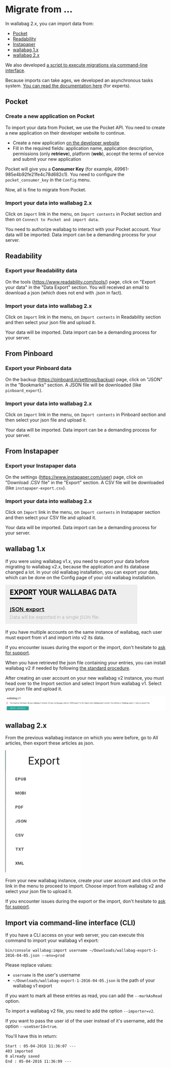 Migrate from ...
================

In wallabag 2.x, you can import data from:

-   [Pocket](#id1)
-   [Readability](#id2)
-   [Instapaper](#id4)
-   [wallabag 1.x](#id6)
-   [wallabag 2.x](#id7)

We also developed [a script to execute migrations via command-line
interface](#import-via-command-line-interface-cli).

Because imports can take ages, we developed an asynchronous tasks
system. [You can read the documentation
here](http://doc.wallabag.org/fr/master/developer/asynchronous.html)
(for experts).

Pocket
------

### Create a new application on Pocket

To import your data from Pocket, we use the Pocket API. You need to
create a new application on their developer website to continue.

-   Create a new application [on the developer
    website](https://getpocket.com/developer/apps/new)
-   Fill in the required fields: application name, application
    description, permissions (only **retrieve**), platform (**web**),
    accept the terms of service and submit your new application

Pocket will give you a **Consumer Key** (for example,
49961-985e4b92fe21fe4c78d682c1). You need to configure the
`pocket_consumer_key` in the `Config` menu.

Now, all is fine to migrate from Pocket.

### Import your data into wallabag 2.x

Click on `Import` link in the menu, on `Import contents` in Pocket
section and then on `Connect to Pocket and import data`.

You need to authorize wallabag to interact with your Pocket account.
Your data will be imported. Data import can be a demanding process for
your server.

Readability
-----------

### Export your Readability data

On the tools
([<https://www.readability.com/tools/>](https://www.readability.com/tools/))
page, click on "Export your data" in the "Data Export" section. You will
received an email to download a json (which does not end with .json in
fact).

### Import your data into wallabag 2.x

Click on `Import` link in the menu, on `Import contents` in Readability
section and then select your json file and upload it.

Your data will be imported. Data import can be a demanding process for
your server.

From Pinboard
-------------

### Export your Pinboard data

On the backup
([<https://pinboard.in/settings/backup>](https://pinboard.in/settings/backup))
page, click on "JSON" in the "Bookmarks" section. A JSON file will be
downloaded (like `pinboard_export`).

### Import your data into wallabag 2.x

Click on `Import` link in the menu, on `Import contents` in Pinboard
section and then select your json file and upload it.

Your data will be imported. Data import can be a demanding process for
your server.

From Instapaper
---------------

### Export your Instapaper data

On the settings
([<https://www.instapaper.com/user>](https://www.instapaper.com/user))
page, click on "Download .CSV file" in the "Export" section. A CSV file
will be downloaded (like `instapaper-export.csv`).

### Import your data into wallabag 2.x

Click on `Import` link in the menu, on `Import contents` in Instapaper
section and then select your CSV file and upload it.

Your data will be imported. Data import can be a demanding process for
your server.

wallabag 1.x
------------

If you were using wallabag v1.x, you need to export your data before
migrating to wallabag v2.x, because the application and its database
changed a lot. In your old wallabag installation, you can export your
data, which can be done on the Config page of your old wallabag
installation.

![Exporting from wallabag v1](../../img/user/export_v1.png)

<div class="admonition note">

If you have multiple accounts on the same instance of wallabag, each
user must export from v1 and import into v2 its data.

</div>

<div class="admonition note">

If you encounter issues during the export or the import, don't hesitate
to [ask for support](https://gitter.im/wallabag/wallabag).

</div>

When you have retrieved the json file containing your entries, you can
install wallabag v2 if needed by following [the standard
procedure](http://doc.wallabag.org/en/master/user/installation.html).

After creating an user account on your new wallabag v2 instance, you
must head over to the Import section and select Import from wallabag v1.
Select your json file and upload it.

![Import from wallabag v1](../../img/user/import_wallabagv1.png)

wallabag 2.x
------------

From the previous wallabag instance on which you were before, go to
All articles, then export these articles as json.

![Export depuis wallabag v2](../../img/user/export_v2.png)

From your new wallabag instance, create your user account and click on
the link in the menu to proceed to import. Choose import from wallabag
v2 and select your json file to upload it.

<div class="admonition note">

If you encounter issues during the export or the import, don't hesitate
to [ask for support](https://gitter.im/wallabag/wallabag).

</div>

Import via command-line interface (CLI)
---------------------------------------

If you have a CLI access on your web server, you can execute this
command to import your wallabag v1 export:

    bin/console wallabag:import username ~/Downloads/wallabag-export-1-2016-04-05.json --env=prod

Please replace values:

-   `username` is the user's username
-   `~/Downloads/wallabag-export-1-2016-04-05.json` is the path of your
    wallabag v1 export

<div class="admonition note">

If you want to mark all these entries as read, you can add the
`--markAsRead` option.

</div>

<div class="admonition note">

To import a wallabag v2 file, you need to add the option
`--importer=v2`.

</div>

<div class="admonition note">

If you want to pass the user id of the user instead of it's username,
add the option `--useUserId=true`.

</div>

You'll have this in return:

    Start : 05-04-2016 11:36:07 ---
    403 imported
    0 already saved
    End : 05-04-2016 11:36:09 ---
